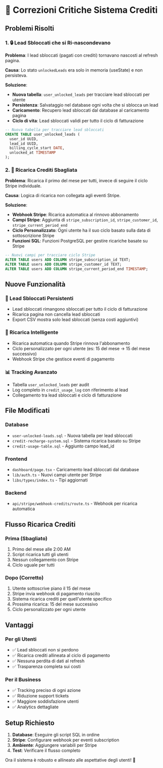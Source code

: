 # 🔧 Correzioni Critiche Sistema Crediti

## Problemi Risolti

### 1. 🔒 Lead Sbloccati che si Ri-nascondevano

**Problema**: I lead sbloccati (pagati con crediti) tornavano nascosti al refresh pagina.

**Causa**: Lo stato `unlockedLeads` era solo in memoria (useState) e non persisteva.

**Soluzione**: 
- **Nuova tabella**: `user_unlocked_leads` per tracciare lead sbloccati per utente
- **Persistenza**: Salvataggio nel database ogni volta che si sblocca un lead
- **Caricamento**: Recupero lead sbloccati dal database al caricamento pagina
- **Ciclo di vita**: Lead sbloccati validi per tutto il ciclo di fatturazione

```sql
-- Nuova tabella per tracciare lead sbloccati
CREATE TABLE user_unlocked_leads (
  user_id UUID,
  lead_id UUID,
  billing_cycle_start DATE,
  unlocked_at TIMESTAMP
);
```

### 2. 📅 Ricarica Crediti Sbagliata

**Problema**: Ricarica il primo del mese per tutti, invece di seguire il ciclo Stripe individuale.

**Causa**: Logica di ricarica non collegata agli eventi Stripe.

**Soluzione**:
- **Webhook Stripe**: Ricarica automatica al rinnovo abbonamento
- **Campi Stripe**: Aggiunta di `stripe_subscription_id`, `stripe_customer_id`, `stripe_current_period_end`
- **Ciclo Personalizzato**: Ogni utente ha il suo ciclo basato sulla data di sottoscrizione Stripe
- **Funzioni SQL**: Funzioni PostgreSQL per gestire ricariche basate su Stripe

```sql
-- Nuovi campi per tracciare ciclo Stripe
ALTER TABLE users ADD COLUMN stripe_subscription_id TEXT;
ALTER TABLE users ADD COLUMN stripe_customer_id TEXT;
ALTER TABLE users ADD COLUMN stripe_current_period_end TIMESTAMP;
```

## Nuove Funzionalità

### 🎯 Lead Sbloccati Persistenti
- Lead sbloccati rimangono sbloccati per tutto il ciclo di fatturazione
- Ricarica pagina non cancella lead sbloccati
- Export CSV mostra solo lead sbloccati (senza costi aggiuntivi)

### 🔄 Ricarica Intelligente
- Ricarica automatica quando Stripe rinnova l'abbonamento
- Ciclo personalizzato per ogni utente (es: 15 del mese → 15 del mese successivo)
- Webhook Stripe che gestisce eventi di pagamento

### 📊 Tracking Avanzato
- Tabella `user_unlocked_leads` per audit
- Log completo in `credit_usage_log` con riferimento al lead
- Collegamento tra lead sbloccati e ciclo di fatturazione

## File Modificati

### Database
- `user-unlocked-leads.sql` - Nuova tabella per lead sbloccati
- `credit-recharge-system.sql` - Sistema ricarica basato su Stripe
- `credit-usage-table.sql` - Aggiunto campo lead_id

### Frontend
- `dashboard/page.tsx` - Caricamento lead sbloccati dal database
- `lib/auth.ts` - Nuovi campi utente per Stripe
- `libs/types/index.ts` - Tipi aggiornati

### Backend
- `api/stripe/webhook-credits/route.ts` - Webhook per ricarica automatica

## Flusso Ricarica Crediti

### Prima (Sbagliato)
1. Primo del mese alle 2:00 AM
2. Script ricarica tutti gli utenti
3. Nessun collegamento con Stripe
4. Ciclo uguale per tutti

### Dopo (Corretto)
1. Utente sottoscrive piano il 15 del mese
2. Stripe invia webhook di pagamento riuscito
3. Sistema ricarica crediti per quell'utente specifico
4. Prossima ricarica: 15 del mese successivo
5. Ciclo personalizzato per ogni utente

## Vantaggi

### Per gli Utenti
- ✅ Lead sbloccati non si perdono
- ✅ Ricarica crediti allineata al ciclo di pagamento
- ✅ Nessuna perdita di dati al refresh
- ✅ Trasparenza completa sui costi

### Per il Business
- ✅ Tracking preciso di ogni azione
- ✅ Riduzione support tickets
- ✅ Maggiore soddisfazione utenti
- ✅ Analytics dettagliate

## Setup Richiesto

1. **Database**: Eseguire gli script SQL in ordine
2. **Stripe**: Configurare webhook per eventi subscription
3. **Ambiente**: Aggiungere variabili per Stripe
4. **Test**: Verificare il flusso completo

Ora il sistema è robusto e allineato alle aspettative degli utenti! 🚀
